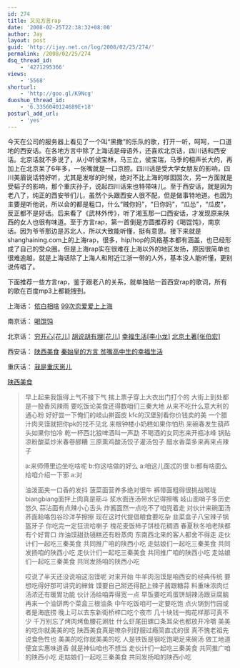 ```yaml
---
id: 274
title: 又见方言rap
date: '2008-02-25T22:38:32+08:00'
author: Jay
layout: post
guid: 'http://ijay.net.cn/log/2008/02/25/274/'
permalink: /2008/02/25/274
dsq_thread_id:
    - '4271295366'
views:
    - '5568'
shorturl:
    - 'http://goo.gl/K9Ncg'
duoshuo_thread_id:
    - '6.3356040124689E+18'
posturl_add_url:
    - 'yes'
---
```


今天在公司的服务器上看见了一个叫“黑撒”的乐队的歌，打开一听，呵呵，一口道地的西安话。在各地方言中除了上海话是母语外，还喜欢北京话，四川话和西安话。北京话就不多说了，从小听侯宝林，马三立，侯宝瑞，马季的相声长大的，再加上在北京呆了6年多，一张嘴就是一口京腔。四川话是受大学女朋友的影响，四川美眉说话特好听，尤其是发嗲的时候，绝对不比上海的嗲囡囡次，另一方面就是受韬子的影响，那个重庆孙子，说起四川话来也特带味儿。至于西安话，就是因为老八了，纯正的西安爷们儿，虽然个头跟西安人很不配，但是做事特地道。也因为主要是听他说，所以会的都是粗口，什么“贼你妈”，“日你妈”，“瓜怂”，“瓜皮”，反正都不是好话。后来看了《武林外传》，听了湘玉那一口西安话，才发现原来陕西的女人也很有味道。至于方言rap，第一首倒是方圆推荐的《喝馄饨》，南京话。因为爷爷那边是苏北人，所以大致能听懂，挺有意思。接下来就是shanghaining.com上的上海rap，很多，hip/hop的风格基本都有涵盖，也已经形成了自己的受众圈。但是上海rap实在很难在上海以外的地区发扬，原因很简单也很难逾越，就是上海话除了上海人和附近江浙一带的人外，基本没人能听懂，更别说传唱了。

下面推荐一些方言rap，鉴于跟老八的关系，就单独贴一首西安rap的歌词，所有的歌在百度mp3上都能搜到。

上海话：
<a href="http://mp3.baidu.com/m?f=ms&amp;tn=baidump3&amp;ct=134217728&amp;lf=&amp;rn=&amp;word=99%B4%CE%C1%B5%B0%AE%B0%AE%C9%CF%C9%CF%BA%A3&amp;lm=-1" target="_blank">侬白相啥</a>
<a href="http://mp3.baidu.com/m?f=ms&amp;tn=baidump3&amp;ct=134217728&amp;lf=&amp;rn=&amp;word=99%B4%CE%C1%B5%B0%AE%B0%AE%C9%CF%C9%CF%BA%A3&amp;lm=-1" target="_blank">99次恋爱爱上上海</a>

南京话：
<a href="http://mp3.baidu.com/m?f=ms&amp;tn=baidump3&amp;ct=134217728&amp;lf=&amp;rn=&amp;word=%BA%C8%E2%C6%E2%BD&amp;lm=-1" target="_blank">喝馄饨</a>

北京话：
<a href="http://mp3.baidu.com/m?f=ms&amp;tn=baidump3&amp;ct=134217728&amp;lf=&amp;rn=&amp;word=%C7%EE%BF%AA%D0%C4&amp;lm=-1" target="_blank">穷开心[花儿]</a>
<a href="http://mp3.baidu.com/m?f=ms&amp;tn=baidump3&amp;ct=134217728&amp;lf=&amp;rn=&amp;word=%BA%FA%CB%B5%BA%FA%D3%D0%C0%ED&amp;lm=-1" target="_blank">胡说胡有理[花儿]</a>
<a href="http://www.baidu.com/baidu?tn=baidu&amp;cl=3&amp;word=%D0%D2%B8%A3%C9%FA%BB%EE+%C0%EE%D0%A1%C1%FA+mp3" target="_blank">幸福生活[李小龙]</a>
<a href="http://mp3.baidu.com/m?tn=baidump3&amp;ct=134217728&amp;lm=-1&amp;word=%B1%B1%BE%A9%CD%C1%D6%F8" target="_blank">北京土著[张伯宏]</a>

西安话：
<a href="http://mp3.baidu.com/m?word=%C9%C2%CE%F7%C3%C0%CA%B3&amp;lm=-1&amp;tn=baidump3&amp;ct=134217728" target="_blank">陕西美食</a>
<a href="http://mp3.baidu.com/m?f=ms&amp;tn=baidump3&amp;ct=134217728&amp;lf=&amp;rn=&amp;word=%C7%D8%CA%BC%BB%CA%B5%C4%B7%BD%D1%D4&amp;lm=-1" target="_blank">秦始皇的方言
</a><a href="http://mp3.baidu.com/m?f=ms&amp;tn=baidump3&amp;ct=134217728&amp;lf=&amp;rn=&amp;word=%C6%B6%D7%EC%B8%DF%D6%D0%C9%FA%B5%C4%D0%D2%B8%A3%C9%FA%BB%EE&amp;lm=-1" target="_blank">贫嘴高中生的幸福生活</a>

重庆话：
<a href="http://mp3.baidu.com/m?f=ms&amp;tn=baidump3&amp;ct=134217728&amp;lf=&amp;rn=&amp;word=%CE%D2%CA%C7%D6%D8%C7%EC%E1%CC%B6%F9&amp;lm=-1" target="_blank">我是重庆崽儿</a>

<a href="http://mp3.baidu.com/m?word=%C9%C2%CE%F7%C3%C0%CA%B3&amp;lm=-1&amp;tn=baidump3&amp;ct=134217728" target="_blank">陕西美食</a>
<blockquote>早上起来我饿得上气不接下气
揣上票子穿上大衣出门打个的
大街上到处都是一股香风辣雨
要吃饭论美食还得数咱们三秦大地
从来不吃什么意大利的通心粉
好好尝一下俺们的岐山擀面皮
kfc的汉堡别看你价钱卖的美
一个腊汁肉夹馍就把你pk的找不见北
来根钟楼小奶糕如果你怕热
来碗春发生葫芦头如果你怕冷
乾一杯西北狼啤酒叫一声勐
不喝酒的女同志来开瓶冰峰
锅贴凉粉酸菜炒米春卷醪糟
三原熏鸡酸汤饺子灌汤包子
醋水香菜多来再来点辣子

a:来师傅里边坐吃啥呢
b:你这啥做的好么
a:咱这儿面忒的很
b:都有啥面么给咱介绍一下邪
a:对

油泼面夹一口香的发抖
菠菜面营养多绝对很牛
裤带面粗得很挑战喉咙
biangbiang面拌上肉真是筋斗
浆水面连汤带水记得擦嘴
岐山面哨子多历史悠久
蒜沾面有点辣小心舌头
炸酱面然一点吃不了咱兜着走
对伙计来碗面汤
荞面耠咯包谷珍洋芋擦擦
现在这时代提倡粮食要吃杂
韭菜盒子八宝辣子锅盔牙子
你吃完一定狂流哈喇子
槐花麦饭柿子饼桂花稠酒
春夏秋冬咱老陕都有个好胃口
炸油馍甜劲镜糕还有粉蒸肉
东南西北来的客人都舍不得走
走伙计们一起吃三秦美食
共同推广咱的陕西小吃
走姑娘们一起吃三秦美食
共同发扬咱的陕西小吃
走伙计们一起吃三秦美食
共同推广咱的陕西小吃
走姑娘们一起吃三秦美食
共同发扬咱的陕西小吃

哎说了半天还没说咱这泡馍呢
对来开始
牛羊肉泡馍是咱西安的经典传统
要想吃得好那可讲究的縡耸
馍要自己掰还得配上辣子酱跟糖蒜
料重味浓肉烂汤浓还有暖胃功能
伙计汤给咱弄得宽一点
早饭要吃鸡蛋饼胡辣汤跟豆腐脑
再来一个油饼两个菜盒三根油条
中午吃饭咱可一定要吃饱
点火锅到竹园或者是海底捞
晚上可以去东新街桥梓口吃个夜市
几十块钱一掏花样那可真不少
千万别忘了烤肉烤鱼腰花涮肚
什么虾尾田螺口条耳朵也都放开冷嚼
美美的吃你就美美的吃
陕西美食真是嘹杂列舒服过瘾简直忒的很
真不愧老祖先说食色性也
美美的吃你就美美的吃
人是铁饭是钢吃饱喝足来碗汤
做工地道便宜实惠味道香
就是神仙咱也不想当
走伙计们一起吃三秦美食
共同推广咱的陕西小吃
走姑娘们一起吃三秦美食
共同发扬咱的陕西小吃</blockquote>